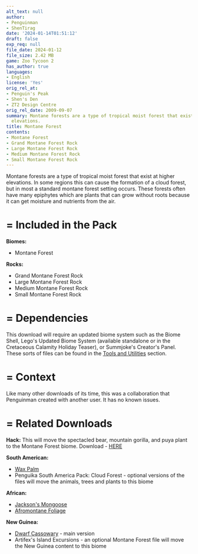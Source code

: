 ```yaml
---
alt_text: null
author:
- Penguinman
- ShenTirag
date: '2024-01-14T01:51:12'
draft: false
exp_req: null
file_date: 2024-01-12
file_size: 2.42 MB
game: Zoo Tycoon 2
has_author: true
languages:
- English
license: 'Yes'
orig_rel_at:
- Penguin's Peak
- Shen's Den
- ZT2 Design Centre
orig_rel_date: 2009-09-07
summary: Montane forests are a type of tropical moist forest that exist at higher
  elevations.
title: Montane Forest
contents:
- Montane Forest
- Grand Montane Forest Rock
- Large Montane Forest Rock
- Medium Montane Forest Rock
- Small Montane Forest Rock
---
```

Montane forests are a type of tropical moist forest that exist at higher elevations. In some regions this can cause the formation of a cloud forest, but in most a standard montane forest setting occurs. These forests often have many epiphytes which are plants that can grow without roots because it can get moisture and nutrients from the air.

=
Included in the Pack
=

**Biomes:**
- Montane Forest

**Rocks:**
- Grand Montane Forest Rock
- Large Montane Forest Rock
- Medium Montane Forest Rock
- Small Montane Forest Rock

=
Dependencies
=

This download will require an updated biome system such as the Biome Shell, Lego's Updated Biome System (available standalone or in the Cretaceous Calamity Holiday Teaser), or Summjoke's Creator's Panel. These sorts of files can be found in the [Tools and Utilities](<https://www.zooberry.org/mods/zt2/tools-utilities/>) section.

=
Context
=

Like many other downloads of its time, this was a collaboration that Penguinman created with another user. It has no known issues.

=
Related Downloads
=

**Hack:**
This will move the spectacled bear, mountain gorilla, and puya plant to the Montane Forest biome.
Download - [HERE](<https://www.zooberry.org/mods/zt2/hacks/montane-forest-hack/>)

**South American:**
- [Wax Palm](<https://www.zooberry.org/mods/zt2/objects/foliage/wax-palm/>)
- Penguika South America Pack: Cloud Forest - optional versions of the files will move the animals, trees and plants to this biome

**African:**
- [Jackson's Mongoose](<https://www.zooberry.org/mods/zt2/animals/living/jacksons-mongoose/>)
- [Afromontane Foliage](<https://www.zooberry.org/mods/zt2/objects/foliage/afromontane-foliage/>)

**New Guinea:**
- [Dwarf Cassowary](<https://www.zooberry.org/mods/zt2/animals/living/dwarf-cassowary/>) - main version
- Artifex's Island Excursions - an optional Montane Forest file will move the New Guinea content to this biome